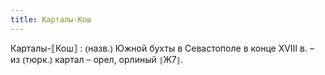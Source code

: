 ```yaml
---
title: Карталы-Кош
---
```


Карталы-⟦Кош⟧
: ⦅назв.⦆ Южной бухты в Севастополе в конце XVIII в. – из ⦅тюрк.⦆ картал – орел, орлиный ⦃Ж7⦄.
